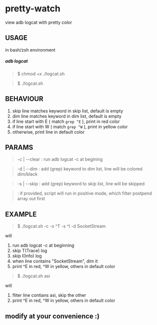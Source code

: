 pretty-watch
============

view adb logcat with pretty color

## USAGE ##

in bash/zsh environment

##### adb logcat

> $ chmod +x ./logcat.sh

> $ ./logcat.sh

## BEHAVIOUR ##

1.  skip line matches keyword in skip list, default is empty
2.  dim line matches keyword in dim list, default is empty
3.  if line start with E ( match ``grep ^E`` ), print in red color
3.  if line start with W ( match ``grep ^W`` ), print in yellow color
3.  otherwise, print line in default color


## PARAMS ##

> -c | --clear    : run adb logcat -c at begining

> -d | --dim      : add (grep) keyword to dim list, line will be colored dim/black 

> -s | --skip     : add (grep) keyword to skip list, line will be skipped

> <postpend params> : if provided, script will run in positive mode, which filter postpend array out first

## EXAMPLE ##

> $ ./logcat.sh -c -s ^T -s ^I -d SocketStream

will

1.  run adb logcat -c at beginning
2.  skip T(Trace) log
3.  skip I(Info) log
4.  when line contains "SocketStream", dim it
5.  print ^E in red, ^W in yellow, others in default color

> $ ./logcat.sh asi

will

1. fliter line contians asi, skip the other
2. print ^E in red, ^W in yellow, others in default color

## modify at your convenience :) ##
